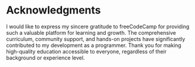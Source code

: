 
# Acknowledgments
I would like to express my sincere gratitude to freeCodeCamp for providing such a valuable platform for learning and growth. The comprehensive curriculum, community support, and hands-on projects have significantly contributed to my development as a programmer. Thank you for making high-quality education accessible to everyone, regardless of their background or experience level.
